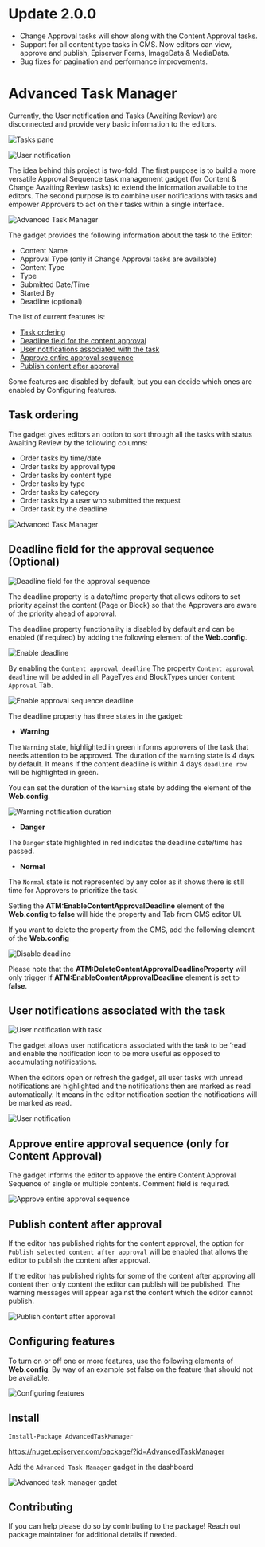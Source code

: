 # Update 2.0.0

* Change Approval tasks will show along with the Content Approval tasks.
* Support for all content type tasks in CMS. Now editors can view, approve and publish, Episerver Forms, ImageData & MediaData. 
* Bug fixes for pagination and performance improvements.

# Advanced Task Manager
 
Currently, the User notification and Tasks (Awaiting Review) are disconnected and provide very basic information to the editors.

![Tasks pane](assets/docsimages/image001.png)

![User notification](assets/docsimages/image003.png)

The idea behind this project is two-fold. The first purpose is to build a more versatile Approval Sequence task management gadget (for Content & Change Awaiting Review tasks) to extend the information available to the editors. The second purpose is to combine user notifications with tasks and empower Approvers to act on their tasks within a single interface.  

![Advanced Task Manager](assets/docsimages/image0051.png)

The gadget provides the following information about the task to the Editor:
* Content Name
* Approval Type (only if Change Approval tasks are available)
* Content Type
* Type
* Submitted Date/Time
* Started By
* Deadline (optional)

The list of current features is:
* [Task ordering](#task-ordering)
* [Deadline field for the content approval](#deadline-field-for-the-content-approval-optional)
* [User notifications associated with the task](#user-notifications-associated-with-the-task)
* [Approve entire approval sequence](#approve-entire-approval-sequence)
* [Publish content after approval](#publish-content-after-approval)

Some features are disabled by default, but you can decide which ones are enabled by Configuring features.

## Task ordering

The gadget gives editors an option to sort through all the tasks with status Awaiting Review by the following columns:
* Order tasks by time/date
* Order tasks by approval type
* Order tasks by content type
* Order tasks by type
* Order tasks by category
* Order tasks by a user who submitted the request
* Order task by the deadline

![Advanced Task Manager](assets/docsimages/image007.gif)

## Deadline field for the approval sequence (Optional)

![Deadline field for the approval sequence](assets/docsimages/image0081.png)

The deadline property is a date/time property that allows editors to set priority against the content (Page or Block) so that the Approvers are aware of the priority ahead of approval.

The deadline property functionality is disabled by default and can be enabled (if required) by adding the following **<appSettings>** element of the **Web.config**.

![Enable deadline](assets/docsimages/image012.png)

By enabling the ```Content approval deadline``` The property ```Content approval deadline``` will be added in all  PageTyes and BlockTypes under ```Content Approval``` Tab.

![Enable approval sequence deadline](assets/docsimages/image014.png)

The deadline property has three states in the gadget:

* **Warning**

The ```Warning``` state, highlighted in green informs approvers of the task that needs attention to be approved. The duration of the ```Warning``` state is 4 days by default. It means if the content deadline is within 4 days ```deadline row``` will be highlighted in green.

You can set the duration of the ```Warning``` state by adding the **<appSettings>** element of the **Web.config**.

![Warning notification duration](assets/docsimages/image010.png)

* **Danger**

The ```Danger``` state highlighted in red indicates the deadline date/time has passed.

* **Normal**

The ```Normal``` state is not represented by any color as it shows there is still time for Approvers to prioritize the task.

Setting the **<appSettings> ATM:EnableContentApprovalDeadline** element of the **Web.config** to **false** will hide the property and Tab from CMS editor UI.
 
If you want to delete the property from the CMS, add the following **<appSettings>** element of the **Web.config**

![Disable deadline](assets/docsimages/image016.png)

Please note that the **ATM:DeleteContentApprovalDeadlineProperty** will only trigger if **ATM:EnableContentApprovalDeadline** element is set to **false**.

## User notifications associated with the task
 
![User notification with task](assets/docsimages/image018.png)
 
The gadget allows user notifications associated with the task to be ‘read’ and enable the notification icon to be more useful as opposed to accumulating notifications.

When the editors open or refresh the gadget, all user tasks with unread notifications are highlighted and the notifications then are marked as read automatically.  It means in the editor notification section the notifications will be marked as read. 
 
![User notification](assets/docsimages/image020.png)
 
## Approve entire approval sequence (only for Content Approval)
 
The gadget informs the editor to approve the entire Content Approval Sequence of single or multiple contents. Comment field is required.
 
![Approve entire approval sequence](assets/docsimages/image022.png)
 
## Publish content after approval
 
If the editor has published rights for the content approval, the option for ```Publish selected content after approval``` will be enabled that allows the editor to publish the content after approval.

If the editor has published rights for some of the content after approving all content then only content the editor can publish will be published. The warning messages will appear against the content which the editor cannot publish.

![Publish content after approval](assets/docsimages/image024.png)

## Configuring features

To turn on or off one or more features, use the following **<appSettings>** elements of **Web.config**. By way of an example set false on the feature that should not be available.

![Configuring features](assets/docsimages/image026.png)

## Install 

```Install-Package AdvancedTaskManager```

https://nuget.episerver.com/package/?id=AdvancedTaskManager

Add the ```Advanced Task Manager``` gadget in the dashboard

![Advanced task manager gadet](assets/docsimages/image028.png)

## Contributing

If you can help please do so by contributing to the package! Reach out package maintainer for additional details if needed.
